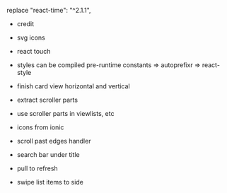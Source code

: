 replace "react-time": "^2.1.1",

- credit
- svg icons
- react touch

- styles
can be compiled pre-runtime
constants => autoprefixr => react-style

- finish card view horizontal and vertical
- extract scroller parts
- use scroller parts in viewlists, etc

- icons from ionic

- scroll past edges handler
- search bar under title
- pull to refresh
- swipe list items to side